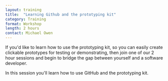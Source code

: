 ```yaml
---
layout: training
title:  "Learning Github and the prototyping kit"
category: Training
format: Workshop
length: 2 hours
contact: Michael Owen
---
```


If you'd like to learn how to use the prototyping kit, so you can easily create clickable prototypes for testing or demonstrating, then join one of our 2 hour sessions and begin to bridge the gap between yourself and a software developer.

In this session you'll learn how to use GitHub and the prototyping kit.
